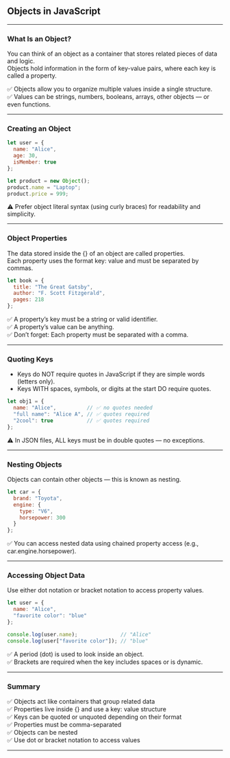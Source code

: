 ## Objects in JavaScript

---

### What Is an Object?

You can think of an <span class="emphasis">object</span> as a <span class="secondEmphasis">container</span> that stores related pieces of data and logic.  
Objects hold information in the form of <span class="secondEmphasis">key-value pairs</span>, where each key is called a <span class="emphasis">property</span>.

✅ Objects allow you to organize multiple values inside a single structure.  
✅ Values can be strings, numbers, booleans, arrays, other objects — or even functions.

---

### Creating an Object

```javascript
let user = {
  name: "Alice",
  age: 30,
  isMember: true
};

let product = new Object();
product.name = "Laptop";
product.price = 999;
```

⚠️ Prefer object literal syntax (using curly braces) for readability and simplicity.

---

### Object Properties

The data stored inside the <span class="codeSnip">{}</span> of an object are called <span class="emphasis">properties</span>.  
Each property uses the format <span class="codeSnip">key: value</span> and must be separated by commas.

```javascript
let book = {
  title: "The Great Gatsby",
  author: "F. Scott Fitzgerald",
  pages: 218
};
```

✅ A property’s key must be a string or valid identifier.  
✅ A property’s value can be anything.  
✅ Don’t forget: Each property must be separated with a comma.

---

### Quoting Keys

- Keys do NOT require quotes in JavaScript if they are simple words (letters only).
- Keys WITH spaces, symbols, or digits at the start DO require quotes.

```javascript
let obj1 = {
  name: "Alice",          // ✅ no quotes needed
  "full name": "Alice A", // ✅ quotes required
  "2cool": true           // ✅ quotes required
};
```

⚠️ In JSON files, ALL keys must be in double quotes — no exceptions.

---

### Nesting Objects

Objects can contain other objects — this is known as <span class="emphasis">nesting</span>.

```javascript
let car = {
  brand: "Toyota",
  engine: {
    type: "V6",
    horsepower: 300
  }
};
```

✅ You can access nested data using chained property access (e.g., <span class="codeSnip">car.engine.horsepower</span>).

---

### Accessing Object Data

Use either dot notation or bracket notation to access property values.

```javascript
let user = {
  name: "Alice",
  "favorite color": "blue"
};

console.log(user.name);              // "Alice"
console.log(user["favorite color"]); // "blue"
```

✅ A period (dot) is used to look inside an object.  
✅ Brackets are required when the key includes spaces or is dynamic.

---

### Summary

✅ Objects act like containers that group related data  
✅ Properties live inside <span class="codeSnip">{}</span> and use a <span class="codeSnip">key: value</span> structure  
✅ Keys can be quoted or unquoted depending on their format  
✅ Properties must be comma-separated  
✅ Objects can be nested  
✅ Use dot or bracket notation to access values

---

